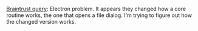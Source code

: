 <a href="https://github.com/scripting/Scripting-News/issues/149">Braintrust query</a>: Electron problem. It appears they changed how a core routine works, the one that opens a file dialog. I'm trying to figure out how the changed version works. 
